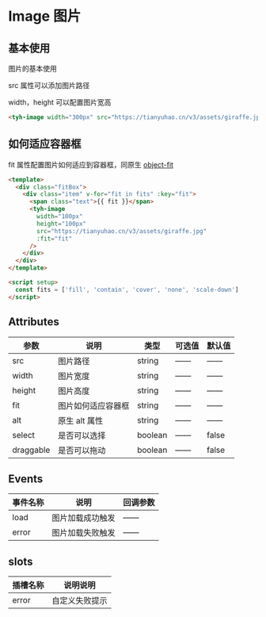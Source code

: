 # Image 图片

## 基本使用

图片的基本使用

src 属性可以添加图片路径

width，height 可以配置图片宽高

<tyh-image width="300px" src="https://tianyuhao.cn/v3/assets/giraffe.jpg" />

```html
<tyh-image width="300px" src="https://tianyuhao.cn/v3/assets/giraffe.jpg" />
```

## 如何适应容器框

fit 属性配置图片如何适应到容器框，同原生 [object-fit](https://developer.mozilla.org/en-US/docs/Web/CSS/object-fit)

```html
<template>
  <div class="fitBox">
    <div class="item" v-for="fit in fits" :key="fit">
      <span class="text">{{ fit }}</span>
      <tyh-image
        width="100px"
        height="100px"
        src="https://tianyuhao.cn/v3/assets/giraffe.jpg"
        :fit="fit"
      />
    </div>
  </div>
</template>

<script setup>
  const fits = ['fill', 'contain', 'cover', 'none', 'scale-down']
</script>
```

## Attributes

| 参数      | 说明               | 类型    | 可选值 | 默认值 |
| --------- | ------------------ | ------- | ------ | ------ |
| src       | 图片路径           | string  | ——     | ——     |
| width     | 图片宽度           | string  | ——     | ——     |
| height    | 图片高度           | string  | ——     | ——     |
| fit       | 图片如何适应容器框 | string  | ——     | ——     |
| alt       | 原生 alt 属性      | string  | ——     | ——     |
| select    | 是否可以选择       | boolean | ——     | false  |
| draggable | 是否可以拖动       | boolean | ——     | false  |

## Events

| 事件名称 | 说明             | 回调参数 |
| -------- | ---------------- | -------- |
| load     | 图片加载成功触发 | ——       |
| error    | 图片加载失败触发 | ——       |

## slots

| 插槽名称 | 说明说明       |
| -------- | -------------- |
| error    | 自定义失败提示 |
